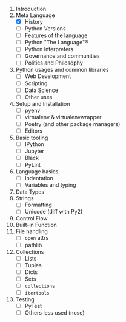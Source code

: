 1. Introduction
2. Meta Language
   - [x] History
   - [ ] Python Versions
   - [ ] Features of the language
   - [ ] Python "The Language"®
   - [ ] Python Interpreters
   - [ ] Governance and communities
   - [ ] Politics and Philosophy
3. Python usages and common libraries
   - [ ] Web Development
   - [ ] Scripting
   - [ ] Data Science
   - [ ] Other uses
4. Setup and Installation
   - [ ] pyenv
   - [ ] virtualenv & virtualenvwrapper
   - [ ] Poetry (and other package managers)
   - [ ] Editors
5. Basic tooling
   - [ ] IPython
   - [ ] Jupyter
   - [ ] Black
   - [ ] PyLint
6. Language basics
   - [ ] Indentation
   - [ ] Variables and typing
7. Data Types
8. Strings
   - [ ] Formatting
   - [ ] Unicode (diff with Py2)
9. Control Flow
10. Built-in Function
11. File handling
    - [ ] `open` attrs
    - [ ] pathlib
12. Collections
    - [ ] Lists
    - [ ] Tuples
    - [ ] Dicts
    - [ ] Sets
    - [ ] `collections`
    - [ ] `itertools`
13. Testing
    - [ ] PyTest
    - [ ] Others less used (nose)